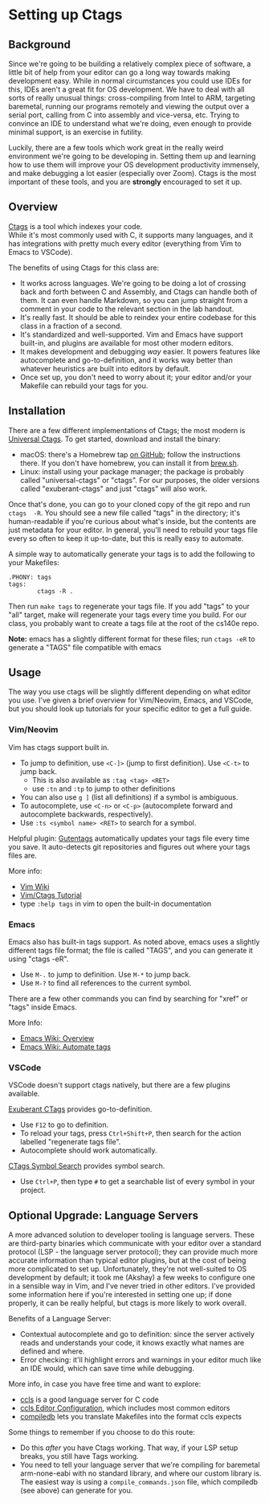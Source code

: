 # Setting up Ctags

## Background

Since we're going to be building a relatively complex piece of software, a 
little bit of help from your editor can go a long way towards making 
development easy.  While in normal circumstances you could use IDEs for this, 
IDEs aren't a great fit for OS development.  We have to deal with all sorts of 
really unusual things: cross-compiling from Intel to ARM, targeting baremetal, 
running our programs remotely and viewing the output over a serial port, 
calling from C into assembly and vice-versa, etc.  Trying to convince an IDE to 
understand what we're doing, even enough to provide minimal support, is an 
exercise in futility.

Luckily, there are a few tools which work great in the really weird environment 
we're going to be developing in.  Setting them up and learning how to use them 
will improve your OS development productivity immensely, and make debugging a 
lot easier (especially over Zoom).  Ctags is the most important of these tools, 
and you are **strongly** encouraged to set it up.

## Overview

[Ctags](https://en.wikipedia.org/wiki/Ctags) is a tool which indexes your code.  
While it's most commonly used with C, it supports many languages, and it has 
integrations with pretty much every editor (everything from Vim to Emacs to 
VSCode).

The benefits of using Ctags for this class are:
* It works across languages.  We're going to be doing a lot of crossing back 
  and forth between C and Assembly, and Ctags can handle both of them.  It can 
  even handle Markdown, so you can jump straight from a comment in your code to 
  the relevant section in the lab handout.
* It's really fast.  It should be able to reindex your entire codebase for this 
  class in a fraction of a second.
* It's standardized and well-supported.  Vim and Emacs have support built-in, 
  and plugins are available for most other modern editors.
* It makes development and debugging _way_ easier.  It powers features like 
  autocomplete and go-to-definition, and it works way better than whatever 
  heuristics are built into editors by default.
* Once set up, you don't need to worry about it; your editor and/or your 
  Makefile can rebuild your tags for you.

## Installation

There are a few different implementations of Ctags; the most modern is 
[Universal Ctags](http://ctags.io/).  To get started, download and install the 
binary:

- macOS: there's a Homebrew tap [on 
  GitHub](https://github.com/universal-ctags/homebrew-universal-ctags); follow 
  the instructions there.  If you don't have homebrew, you can install it from 
  [brew.sh](https://brew.sh/).
- Linux: install using your package manager; the package is probably called 
  "universal-ctags" or "ctags".  For our purposes, the older versions called 
  "exuberant-ctags" and just "ctags" will also work.

Once that's done, you can go to your cloned copy of the git repo and run `ctags 
-R`.  You should see a new file called "tags" in the directory; it's 
human-readable if you're curious about what's inside, but the contents are just 
metadata for your editor.  In general, you'll need to rebuild your tags file 
every so often to keep it up-to-date, but this is really easy to automate.

A simple way to automatically generate your tags is to add the following to 
your Makefiles:

```make
.PHONY: tags
tags:
        ctags -R .
```

Then run `make tags` to regenerate your tags file.  If you add "tags" to your 
"all" target, make will regenerate your tags every time you build.  For our 
class, you probably want to create a tags file at the root of the cs140e repo.

**Note:** emacs has a slightly different format for these files; run `ctags -eR` to generate a 
"TAGS" file compatible with emacs

## Usage

The way you use ctags will be slightly different depending on what editor you 
use.  I've given a brief overview for Vim/Neovim, Emacs, and VSCode, but you 
should look up tutorials for your specific editor to get a full guide.

### Vim/Neovim

Vim has ctags support built in.
* To jump to definition, use `<C-]>` (jump to first definition).  Use `<C-t>` 
  to jump back.
    - This is also available as `:tag <tag> <RET>`
    - use `:tn` and `:tp` to jump to other definitions
* You can also use `g ]` (list all definitions) if a symbol is ambiguous.
* To autocomplete, use `<C-n>` or `<C-p>` (autocomplete forward and 
  autocomplete backwards, respectively).
* Use `:ts <symbol name> <RET>` to search for a symbol.

Helpful plugin: [Gutentags](https://github.com/ludovicchabant/vim-gutentags) 
automatically updates your tags file every time you save.  It auto-detects git 
repositories and figures out where your tags files are.

More info:
- [Vim Wiki](https://vim.fandom.com/wiki/Browsing_programs_with_tags)
- [Vim/Ctags Tutorial](https://andrew.stwrt.ca/posts/vim-ctags/)
- type `:help tags` in vim to open the built-in documentation

### Emacs

Emacs also has built-in tags support.  As noted above, emacs uses a slightly 
different tags file format; the file is called "TAGS", and you can generate it 
using "ctags -eR".
* Use `M-.` to jump to definition.  Use `M-*` to jump back.
* Use `M-?` to find all references to the current symbol.

There are a few other commands you can find by searching for "xref" or "tags" 
inside Emacs.

More Info:
- [Emacs Wiki: Overview](https://www.emacswiki.org/emacs/EmacsTags)
- [Emacs Wiki: Automate tags](https://www.emacswiki.org/emacs/BuildTags)

### VSCode

VSCode doesn't support ctags natively, but there are a few plugins available.

[Exuberant 
CTags](https://marketplace.visualstudio.com/items?itemName=chriswheeldon.exuberant-ctags) 
provides go-to-definition.
* Use `F12` to go to definition.
* To reload your tags, press `Ctrl+Shift+P`, then search for the action 
  labelled "regenerate tags file".
* Autocomplete should work automatically.

[CTags Symbol 
Search](https://marketplace.visualstudio.com/items?itemName=valderman.ctagsymbols) 
provides symbol search.
* Use `Ctrl+P`, then type `#` to get a searchable list of every symbol in your 
  project.


## Optional Upgrade: Language Servers

A more advanced solution to developer tooling is language servers.  These are 
third-party binaries which communicate with your editor over a standard 
protocol (LSP - the language server protocol); they can provide much more 
accurate information than typical editor plugins, but at the cost of being more 
complicated to set up.  Unfortunately, they're not well-suited to OS 
development by default; it took me (Akshay) a few weeks to configure one in a 
sensible way in Vim, and I've never tried in other editors.  I've provided some 
information here if you're interested in setting one up; if done properly, it 
can be really helpful, but ctags is more likely to work overall.

Benefits of a Language Server:
* Contextual autocomplete and go to definition: since the server actively reads 
  and understands your code, it knows exactly what names are defined and where.
* Error checking: it'll highlight errors and warnings in your editor much like 
  an IDE would, which can save time while debugging.

More info, in case you have free time and want to explore:
- [ccls](https://github.com/MaskRay/ccls) is a good language server for C code
- [ccls Editor 
  Configuration](https://github.com/MaskRay/ccls/wiki/Editor-Configuration), 
  which includes most common editors
- [compiledb](https://github.com/nickdiego/compiledb) lets you translate 
  Makefiles into the format ccls expects

Some things to remember if you choose to do this route:
* Do this _after_ you have Ctags working.  That way, if your LSP setup breaks, 
  you still have Tags working.
* You need to tell your language server that we're compiling for baremetal 
  arm-none-eabi with no standard library, and where our custom library is.  The 
  easiest way is using a `compile_commands.json` file, which compiledb (see 
  above) can generate for you.
